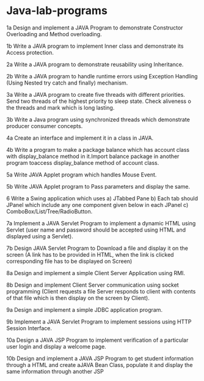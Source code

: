 # Java-lab-programs

1a  Design and implement a JAVA Program to demonstrate Constructor Overloading and Method overloading.

1b  Write a JAVA program to implement Inner class and demonstrate its Access protection.

2a  Write a JAVA program to demonstrate reusability using Inheritance.

2b  Write a JAVA program to handle runtime errors using Exception Handling (Using Nested try catch and finally) mechanism.

3a  Write a JAVA program to create five threads with different priorities. Send two threads of the highest priority to sleep state. Check  aliveness o the threads and mark which is long lasting.

3b Write a Java program using synchronized threads which demonstrate producer consumer concepts.

4a Create an interface and implement it in a class in JAVA.

4b Write a program to make a package balance which has account class with display_balance method in it.Import balance package in another program toaccess display_balance method of account class.

5a Write JAVA Applet program which handles Mouse Event.

5b Write JAVA Applet program to Pass parameters and display the same.

6 Write a Swing application which uses
a) JTabbed Pane
b) Each tab should JPanel which include any one component given below in each JPanel
c) ComboBox/List/Tree/RadioButton.

7a Implement a JAVA Servlet Program to implement a dynamic HTML using Servlet (user name and
password should be accepted using HTML and displayed using a Servlet).

7b Design JAVA Servlet Program to Download a file and display it on the screen (A link has to be
provided in HTML, when the link is clicked corresponding file has to be displayed on Screen)

8a Design and implement a simple Client Server Application using RMI.

8b Design and implement Client Server communication using socket programming (Client requests a file
 Server responds to client with contents of that file which is then display on the screen by Client).
 
 9a Design and implement a simple JDBC application program.
 
 9b  Implement a JAVA Servlet Program to implement sessions using HTTP Session Interface.
 
 10a Design a JAVA JSP Program to implement verification of a particular user login and display a welcome page.
 
 10b Design and implement a JAVA JSP Program to get student information through a HTML and create aJAVA Bean Class, populate it
and display the same information through another JSP
